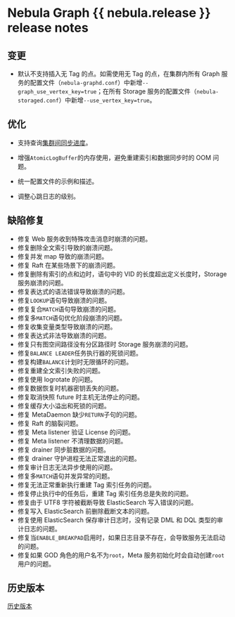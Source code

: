 # Nebula Graph {{ nebula.release }} release notes

## 变更

- 默认不支持插入无 Tag 的点。如需使用无 Tag 的点，在集群内所有 Graph 服务的配置文件（`nebula-graphd.conf`）中新增`--graph_use_vertex_key=true`；在所有 Storage 服务的配置文件（`nebula-storaged.conf`）中新增`--use_vertex_key=true`。

## 优化

- 支持查询[集群间同步进度](../synchronization-and-migration/replication-between-clusters.md)。

- 增强`AtomicLogBuffer`的内存使用，避免重建索引和数据同步时的 OOM 问题。

- 统一配置文件的示例和描述。

- 调整心跳日志的级别。

## 缺陷修复

- 修复 Web 服务收到特殊攻击消息时崩溃的问题。
- 修复删除全文索引导致的崩溃问题。
- 修复并发 map 导致的崩溃问题。
- 修复 Raft 在某些场景下的崩溃问题。
- 修复删除有索引的点和边时，语句中的 VID 的长度超出定义长度时，Storage 服务崩溃的问题。
- 修复表达式的语法错误导致崩溃的问题。
- 修复`LOOKUP`语句导致崩溃的问题。
- 修复复合`MATCH`语句导致崩溃的问题。
- 修复多`MATCH`语句优化阶段崩溃的问题。
- 修复收集变量类型导致崩溃的问题。
- 修复表达式非法导致崩溃的问题。
- 修复只有图空间路径没有分区路径时 Storage 服务崩溃的问题。
- 修复`BALANCE LEADER`任务执行器的死锁问题。
- 修复构建`BALANCE`计划时无限循环的问题。
- 修复重建全文索引失败的问题。
- 修复使用 logrotate 的问题。
- 修复数据恢复时机器密钥丢失的问题。
- 修复取消快照 future 时主机无法停止的问题。
- 修复缓存大小溢出和死锁的问题。
- 修复 MetaDaemon 缺少`RETURN`子句的问题。
- 修复 Raft 的脑裂问题。
- 修复 Meta listener 验证 License 的问题。
- 修复 Meta listener 不清理数据的问题。
- 修复 drainer 同步脏数据的问题。
- 修复 drainer 守护进程无法正常退出的问题。
- 修复审计日志无法异步使用的问题。
- 修复多`MATCH`语句并发异常的问题。
- 修复无法正常重新执行重建 Tag 索引任务的问题。
- 修复停止执行中的任务后，重建 Tag 索引任务总是失败的问题。
- 修复由于 UTF8 字符被截断导致 ElasticSearch 写入错误的问题。
- 修复写入 ElasticSearch 前删除截断文本的问题。
- 修复使用 ElasticSearch 保存审计日志时，没有记录 DML 和 DQL 类型的审计日志的问题。
- 修复当`ENABLE_BREAKPAD`启用时，如果日志目录不存在，会导致服务无法启动的问题。
- 修复如果 GOD 角色的用户名不为`root`，Meta 服务初始化时会自动创建`root`用户的问题。

## 历史版本

[历史版本](https://nebula-graph.com.cn/tags/release-note/)
